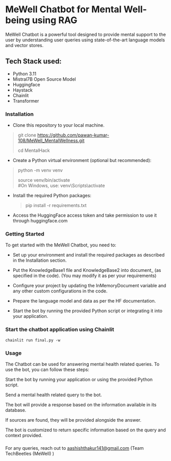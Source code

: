 # MeWell Chatbot for Mental Well-being using RAG

MeWell Chatbot is a powerful tool designed to provide mental support to the user by understanding user queries using state-of-the-art language models and vector stores.

 ## Tech Stack used:

 - Python 3.11
 - Mistral7B Open Source Model
 - Huggingface
 - Haystack
 - Chainlit
 - Transformer

### Installation

- Clone this repository to your local machine.


>git clone https://github.com/pawan-kumar-108/MeWell_MentalWellness.git
>
>cd MentalHack


- Create a Python virtual environment (optional but recommended):

 >python -m venv venv
>
 >source venv/bin/activate  
 >#On Windows, use: venv\Scripts\activate


- Install the required Python packages:

  >pip install -r requirements.txt

- Access the HuggingFace access token and take permission to use it through huggingface.com



### Getting Started

To get started with the MeWell Chatbot, you need to:

- Set up your environment and install the required packages as described in the Installation section.

- Put the KnowledgeBase1 file and KnowledgeBase2 into document_ (as specified in the code).
  (You may modify it as per your requirements)

- Configure your project by updating the InMemoryDocument variable and any other custom configurations in the code.

- Prepare the language model and data as per the HF documentation.

- Start the bot by running the provided Python script or integrating it into your application.

 ### Start the chatbot application using Chainlit

`chainlit run final.py -w`


### Usage
The  Chatbot can be used for answering mental health related queries. To use the bot, you can follow these steps:

Start the bot by running your application or using the provided Python script.

Send a mental health related query to the bot.

The bot will provide a response based on the information available in its database.

If sources are found, they will be provided alongside the answer.

The bot is customized to return specific information based on the query and context provided.

###

For any queries, reach out to aashishthakur141@gmail.com (Team TechBeetles (MeWell) )

